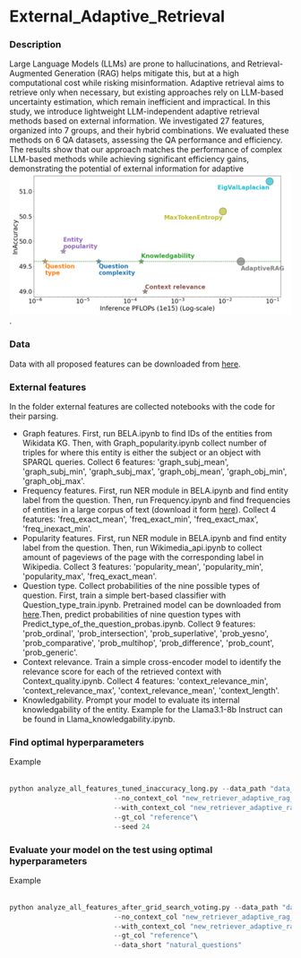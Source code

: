 # External_Adaptive_Retrieval

### Description

Large Language Models (LLMs) are prone to hallucinations, and Retrieval-Augmented Generation (RAG) helps mitigate this, but at a high computational cost while risking misinformation. Adaptive retrieval aims to retrieve only when necessary, but existing approaches rely on LLM-based uncertainty estimation, which remain inefficient and impractical.
In this study, we introduce lightweight LLM-independent adaptive retrieval methods based on external information. We investigated 27 features, organized into 7 groups, and their hybrid combinations. We evaluated these methods on 6 QA datasets, assessing the QA performance and efficiency. The results show that our approach matches the performance of complex LLM-based methods while achieving significant efficiency gains, demonstrating the potential of external information for adaptive ![retrieval](https://github.com/marialysyuk/External_Adaptive_Retrieval/blob/main/flops_pic.png).  

### Data 

Data with all proposed features can be downloaded from [here](https://drive.google.com/file/d/1IYgrofvcw4pN681Em7NsLYf5T5bTd376/view?usp=sharing).

### External features

In the folder external features are collected notebooks with the code for their parsing.

* Graph features. First, run BELA.ipynb to find IDs of the entities from Wikidata KG. Then, with Graph_popularity.ipynb collect number of triples for where this entity is either the subject
  or an object with SPARQL queries. Collect 6 features:
  'graph_subj_mean',
    'graph_subj_min',
    'graph_subj_max',
    'graph_obj_mean',
    'graph_obj_min',
    'graph_obj_max'.
* Frequency features. First, run NER module in BELA.ipynb and find entity label from the question. Then, run Frequency.ipynb and find frequencies of entities in a large corpus
 of text (download it form [here](https://drive.google.com/file/d/1of-oUB-OKPBB9bUlnVyssxuKwKkw1fOJ/view?usp=sharing)). Collect
  4 features: 'freq_exact_mean',
    'freq_exact_min',
    'freq_exact_max',
    'freq_inexact_min'.
* Popularity features. First, run NER module in BELA.ipynb and find entity label from the question. Then, run Wikimedia_api.ipynb to collect amount of pageviews of the page with
  the corresponding label in Wikipedia. Collect 3 features: 'popularity_mean',
    'popularity_min',
    'popularity_max',
    'freq_exact_mean'.
* Question type. Collect probabilities of the nine possible types of question. First, train a simple bert-based classifier with Question_type_train.ipynb. Pretrained model can be downloaded from [here](https://drive.google.com/file/d/1MtVkqBu0_lcpWPmmwF7Ccrcyk9Q1nKp2/view?usp=sharing).Then, predict probabilities of
  nine question types with Predict_type_of_the_question_probas.ipynb. Collect 9 features:
     'prob_ordinal',
    'prob_intersection',
    'prob_superlative',
    'prob_yesno',
    'prob_comparative',
    'prob_multihop',
    'prob_difference',
    'prob_count', 'prob_generic'.
* Context relevance. Train a simple cross-encoder model to identify the relevance score for each of the retrieved context with Context_quality.ipynb. Collect 4 features: 'context_relevance_min',
    'context_relevance_max',
    'context_relevance_mean',
    'context_length'.
* Knowledgability. Prompt your model to evaluate its internal knowledgability of the entity. Example for the Llama3.1-8b Instruct can be found in Llama_knowledgability.ipynb.

### Find optimal hyperparameters

Example 
```python

python analyze_all_features_tuned_inaccuracy_long.py --data_path "data_hf/external_rag_hotpotqa_extra_v2.hf"\
                          --no_context_col "new_retriever_adaptive_rag_no_retrieve"\
                          --with_context_col "new_retriever_adaptive_rag_one_retrieve"\
                          --gt_col "reference"\
                          --seed 24
```

### Evaluate your model on the test using optimal hyperparameters

Example 
```python

python analyze_all_features_after_grid_search_voting.py --data_path "data_hf/external_rag_natural_questions_extra_v2.hf"\
                          --no_context_col "new_retriever_adaptive_rag_no_retrieve"\
                          --with_context_col "new_retriever_adaptive_rag_one_retrieve"\
                          --gt_col "reference"\
                          --data_short "natural_questions"
```
